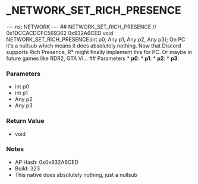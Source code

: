 # _NETWORK_SET_RICH_PRESENCE

--- ns: NETWORK --- ## NETWORK_SET_RICH_PRESENCE  // 0x1DCCACDCFC569362 0x932A6CED void NETWORK_SET_RICH_PRESENCE(int p0, Any p1, Any p2, Any p3);  On PC it's a nullsub which means it does absolutely nothing. Now that Discord supports Rich Presence, R* might finally implement this for PC. Or maybe in future games like RDR2, GTA VI...  ## Parameters * **p0**: * **p1**: * **p2**: * **p3**:

### Parameters
* int p0
* int p1
* Any p2
* Any p3

### Return Value
* void

### Notes
* AP Hash: 0x0x932A6CED
* Build: 323
* This native does absolutely nothing, just a nullsub

